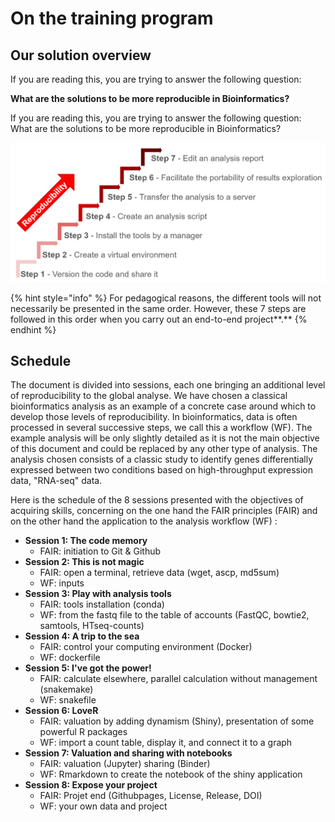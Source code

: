# On the training program

## Our solution o**verview**

If you are reading this, you are trying to answer the following question: 

**What are the solutions to be more reproducible in Bioinformatics?**

If you are reading this, you are trying to answer the following question: What are the solutions to be more reproducible in Bioinformatics?

![](.gitbook/assets/7-steps%20%281%29.png)

{% hint style="info" %}
For pedagogical reasons, the different tools will not necessarily be presented in the same order. However, these 7 steps are followed in this order when you carry out an end-to-end project**.**
{% endhint %}

## Schedule

The document is divided into sessions, each one bringing an additional level of reproducibility to the global analyse. We have chosen a classical bioinformatics analysis as an example of a concrete case around which to develop those levels of reproducibility. In bioinformatics, data is often processed in several successive steps, we call this a workflow \(WF\). The example analysis will be only slightly detailed as it is not the main objective of this document and could be replaced by any other type of analysis. The analysis chosen consists of a classic study to identify genes differentially expressed between two conditions based on high-throughput expression data, "RNA-seq" data.

Here is the schedule of the 8 sessions presented with the objectives of acquiring skills, concerning on the one hand the FAIR principles \(FAIR\) and on the other hand the application to the analysis workflow \(WF\) :

* **Session 1: The code memory**
  * FAIR: initiation to Git & Github
* **Session 2: This is not magic**
  * FAIR: open a terminal, retrieve data \(wget, ascp, md5sum\)
  * WF: inputs
* **Session 3: Play with analysis tools**
  * FAIR: tools installation \(conda\)
  * WF: from the fastq file to the table of accounts \(FastQC, bowtie2, samtools, HTseq-counts\)
* **Session 4: A trip to the sea**
  * FAIR: control your computing environment \(Docker\)
  * WF: dockerfile
* **Session 5: I've got the power!**
  * FAIR: calculate elsewhere, parallel calculation without management \(snakemake\)
  * WF: snakefile
* **Session 6: LoveR**
  * FAIR: valuation by adding dynamism \(Shiny\), presentation of some powerful R packages
  * WF: import a count table, display it, and connect it to a graph 
* **Session 7: Valuation and sharing with notebooks**
  * FAIR: valuation \(Jupyter\) sharing \(Binder\)
  * WF: Rmarkdown to create the notebook of the shiny application
* **Session 8: Expose your project**
  * FAIR: Projet end \(Githubpages, License, Release, DOI\)
  * WF: your own data and project

